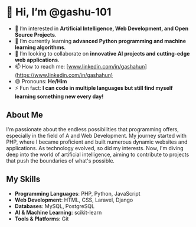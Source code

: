 # 👋 Hi, I’m @gashu-101

- 👀 I’m interested in **Artificial Intelligence, Web Development, and Open Source Projects**.
- 🌱 I’m currently learning **advanced Python programming and machine learning algorithms**.
- 💞️ I’m looking to collaborate on **innovative AI projects and cutting-edge web applications**.
- 📫 How to reach me: 
    [www.linkedin.com/in/gashahun](https://www.linkedin.com/in/gashahun)
- 😄 Pronouns: **He/Him**
- ⚡ Fun fact: **I can code in multiple languages but still find myself learning something new every day!**

## About Me

I'm passionate about the endless possibilities that programming offers, especially in the field of A and Web Development. My journey started with PHP, where I became proficient and built numerous dynamic websites and applications. As technology evolved, so did my interests. Now, I'm diving deep into the world of artificial intelligence, aiming to contribute to projects that push the boundaries of what's possible.

## My Skills

- **Programming Languages**: PHP, Python, JavaScript
- **Web Development**: HTML, CSS, Laravel, Django
- **Databases**: MySQL, PostgreSQL
- **AI & Machine Learning**: scikit-learn
- **Tools & Platforms**: Git
